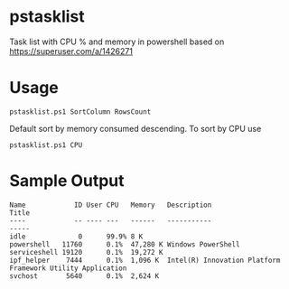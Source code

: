 # pstasklist
Task list with CPU % and memory in powershell based on https://superuser.com/a/1426271

# Usage
```
pstasklist.ps1 SortColumn RowsCount
```
Default sort by memory consumed descending.
To sort by CPU use
```
pstasklist.ps1 CPU
```

# Sample Output
```
Name            ID User CPU   Memory   Description                                                Title
----            -- ---- ---   ------   -----------                                                -----
idle             0      99.9% 8 K
powershell   11760      0.1%  47,280 K Windows PowerShell
serviceshell 19120      0.1%  19,272 K
ipf_helper    7444      0.1%  1,096 K  Intel(R) Innovation Platform Framework Utility Application
svchost       5640      0.1%  2,624 K
```
